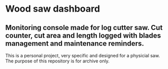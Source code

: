 # Wood saw dashboard
Monitoring console made for log cutter saw.
Cut counter, cut area and length logged with blades management and maintenance reminders.
---
This is a personal project, very specific and designed for a physicial saw. The purpose of this repository is for archive only.
